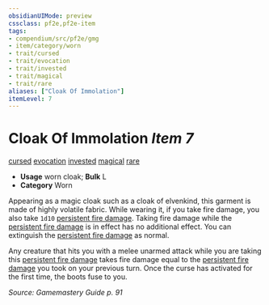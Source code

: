 ```yaml
---
obsidianUIMode: preview
cssclass: pf2e,pf2e-item
tags:
- compendium/src/pf2e/gmg
- item/category/worn
- trait/cursed
- trait/evocation
- trait/invested
- trait/magical
- trait/rare
aliases: ["Cloak Of Immolation"]
itemLevel: 7
---
```

# Cloak Of Immolation *Item 7*  
[cursed](../../../rules/traits/cursed-gmg.md)  [evocation](../../../rules/traits/evocation.md)  [invested](../../../rules/traits/invested.md)  [magical](../../../rules/traits/magical.md)  [rare](../../../rules/traits/rare.md)  

- **Usage** worn cloak; **Bulk** L
- **Category** Worn

Appearing as a magic cloak such as a cloak of elvenkind, this garment is made of highly volatile fabric. While wearing it, if you take fire damage, you also take `1d10` [persistent fire damage](../../../rules/conditions.md#Persistent%20Damage). Taking fire damage while the [persistent fire damage](../../../rules/conditions.md#Persistent%20Damage) is in effect has no additional effect. You can extinguish the [persistent fire damage](../../../rules/conditions.md#Persistent%20Damage) as normal.

Any creature that hits you with a melee unarmed attack while you are taking this [persistent fire damage](../../../rules/conditions.md#Persistent%20Damage) takes fire damage equal to the [persistent fire damage](../../../rules/conditions.md#Persistent%20Damage) you took on your previous turn. Once the curse has activated for the first time, the boots fuse to you.

*Source: Gamemastery Guide p. 91*